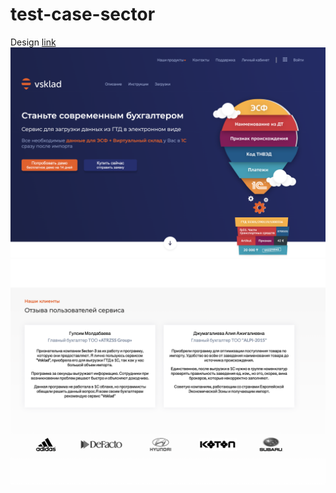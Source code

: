 # test-case-sector
Design [link](https://www.figma.com/file/DX58QZAdP5jXcgAO77msrY/Untitled?node-id=0%3A1)
![Image of Project](part1.png)
![Image of Project](part2.png)
